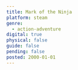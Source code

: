 ```yaml
---
title: Mark of the Ninja
platform: steam
genre:
  - action-adventure
digital: true
physical: false
guide: false
pending: false
posted: 2000-01-01
---
```

